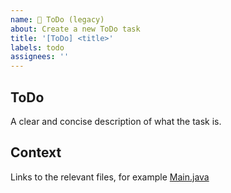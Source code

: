 ```yaml
---
name: 🔨 ToDo (legacy)
about: Create a new ToDo task
title: '[ToDo] <title>'
labels: todo
assignees: ''
---
```


## ToDo

A clear and concise description of what the task is.

## Context

Links to the relevant files, for
example [Main.java](https://github.com/green-fox-academy/username/blob/master/week-01/day-3/src/Main.java#L1)
